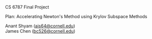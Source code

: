 CS 6787 Final Project

Plan: Accelerating Newton's Method using Krylov Subspace Methods

Anant Shyam (ais64@cornell.edu) <br />
James Chen (bc526@cornell.edu)
